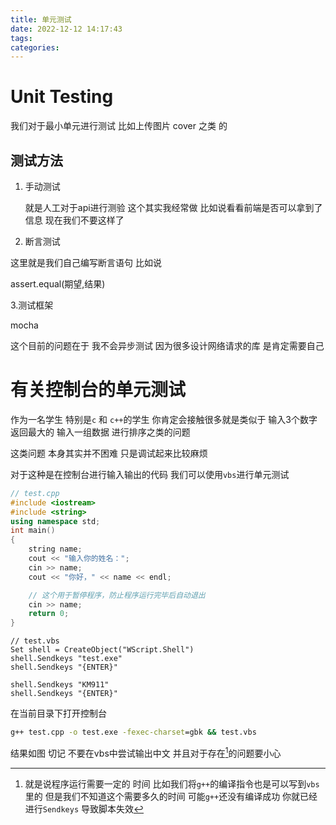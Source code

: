```yaml
---
title: 单元测试
date: 2022-12-12 14:17:43
tags:
categories:
---
```


# Unit Testing

我们对于最小单元进行测试 比如上传图片 cover 之类 的 



## 测试方法

1.   手动测试

     就是人工对于api进行测验 这个其实我经常做 比如说看看前端是否可以拿到了信息 现在我们不要这样了  

2.   断言测试

这里就是我们自己编写断言语句 比如说 

assert.equal(期望,结果)

3.测试框架

mocha 

这个目前的问题在于 我不会异步测试 因为很多设计网络请求的库 是肯定需要自己



# 有关控制台的单元测试

作为一名学生 特别是`c` 和 `c++`的学生 你肯定会接触很多就是类似于 输入3个数字 返回最大的 输入一组数据 进行排序之类的问题 

这类问题 本身其实并不困难 只是调试起来比较麻烦 

对于这种是在控制台进行输入输出的代码 我们可以使用`vbs`进行单元测试 

```cpp
// test.cpp
#include <iostream>
#include <string>
using namespace std;
int main()
{
    string name;
    cout << "输入你的姓名：";
    cin >> name;
    cout << "你好，" << name << endl;

    // 这个用于暂停程序，防止程序运行完毕后自动退出
    cin >> name;
    return 0;
}
```

```vbs
// test.vbs
Set shell = CreateObject("WScript.Shell")
shell.Sendkeys "test.exe"
shell.Sendkeys "{ENTER}"

shell.Sendkeys "KM911"
shell.Sendkeys "{ENTER}"
```

在当前目录下打开控制台

```cmd
g++ test.cpp -o test.exe -fexec-charset=gbk && test.vbs
```

结果如图 	切记 不要在vbs中尝试输出中文 并且对于存在[^阻塞]的问题要小心



[^阻塞]: 就是说程序运行需要一定的 时间 比如我们将`g++`的编译指令也是可以写到`vbs`里的 但是我们不知道这个需要多久的时间 可能`g++`还没有编译成功 你就已经进行`Sendkeys` 导致脚本失效



